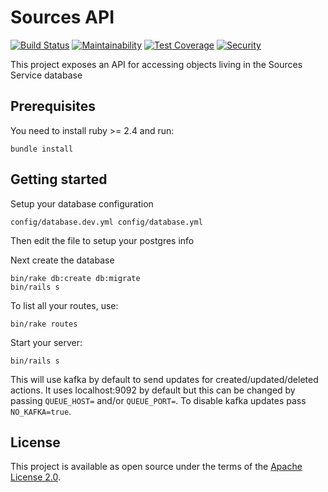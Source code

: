 # Sources API

[![Build Status](https://travis-ci.org/ManageIQ/sources-api.svg?branch=master)](https://travis-ci.org/ManageIQ/sources-api)
[![Maintainability](https://api.codeclimate.com/v1/badges/bc0595445f017018ffbc/maintainability)](https://codeclimate.com/github/ManageIQ/sources-api/maintainability)
[![Test Coverage](https://api.codeclimate.com/v1/badges/bc0595445f017018ffbc/test_coverage)](https://codeclimate.com/github/ManageIQ/sources-api/test_coverage)
[![Security](https://hakiri.io/github/ManageIQ/sources-api/master.svg)](https://hakiri.io/github/ManageIQ/sources-api/master)

This project exposes an API for accessing objects living in the Sources Service database

## Prerequisites
You need to install ruby >= 2.4 and run:

```
bundle install
```

## Getting started

Setup your database configuration
```
config/database.dev.yml config/database.yml
```

Then edit the file to setup your postgres info

Next create the database
```
bin/rake db:create db:migrate
bin/rails s
```

To list all your routes, use:

```
bin/rake routes
```

Start your server:
```
bin/rails s
```

This will use kafka by default to send updates for created/updated/deleted actions.  It uses localhost:9092 by default but this can be changed by passing `QUEUE_HOST=` and/or `QUEUE_PORT=`.  To disable kafka updates pass `NO_KAFKA=true`.

## License

This project is available as open source under the terms of the [Apache License 2.0](http://www.apache.org/licenses/LICENSE-2.0).
